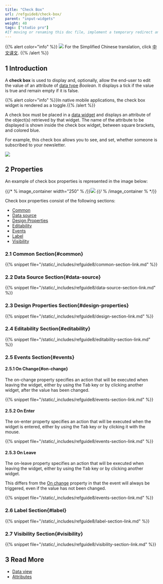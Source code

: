 ```yaml
---
title: "Check Box"
url: /refguide8/check-box/
parent: "input-widgets"
weight: 40
tags: ["studio pro"]
#If moving or renaming this doc file, implement a temporary redirect and let the respective team know they should update the URL in the product. See Mapping to Products for more details.
---
```


{{% alert color="info" %}}
<img src="/attachments/china.png" style="display: inline-block; margin: 0" /> For the Simplified Chinese translation, click [中文译文](https://cdn.mendix.tencent-cloud.com/documentation/refguide8/check-box.pdf).
{{% /alert %}}

## 1 Introduction

A **check box** is used to display and, optionally, allow the end-user to edit the value of an attribute of [data type](/refguide8/data-types/) *Boolean*. It displays a tick if the value is true and remain empty if it is false.

{{% alert color="info" %}}In native mobile applications, the check box widget is rendered as a toggle.{{% /alert %}}

A check box must be placed in a [data widget](/refguide8/data-widgets/) and displays an attribute of the object(s) retrieved by that widget. The name of the attribute to be displayed is shown inside the check box widget, between square brackets, and colored blue.

For example, this check box allows you to see, and set, whether someone is subscribed to your newsletter.

![](/attachments/refguide8/modeling/pages/input-widgets/check-box/check-box.png)

## 2 Properties

An example of check box properties is represented in the image below:

{{/* % image_container width="250" % */}}![](/attachments/refguide8/modeling/pages/input-widgets/check-box/check-box-properties.png)
{{/* % /image_container % */}}

Check box properties consist of the following sections:

* [Common](#common)
* [Data source](#data-source)
* [Design Properties](#design-properties)
* [Editability](#editability)
* [Events](#events)
* [Label](#label)
* [Visibility](#visibility)

### 2.1 Common Section{#common}

{{% snippet file="/static/_includes/refguide8/common-section-link.md" %}}

### 2.2 Data Source Section{#data-source}

{{% snippet file="/static/_includes/refguide8/data-source-section-link.md" %}}

### 2.3 Design Properties Section{#design-properties}

{{% snippet file="/static/_includes/refguide8/design-section-link.md" %}} 

### 2.4 Editability Section{#editability}

{{% snippet file="/static/_includes/refguide8/editability-section-link.md" %}}

### 2.5 Events Section{#events}

#### 2.5.1 On Change{#on-change}

The on-change property specifies an action that will be executed when leaving the widget, either by using the <kbd>Tab</kbd> key or by clicking another widget, after the value has been changed.

{{% snippet file="/static/_includes/refguide8/events-section-link.md" %}}

#### 2.5.2 On Enter

The on-enter property specifies an action that will be executed when the widget is entered, either by using the <kbd>Tab</kbd> key or by clicking it with the mouse.

{{% snippet file="/static/_includes/refguide8/events-section-link.md" %}}

#### 2.5.3 On Leave

The on-leave property specifies an action that will be executed when leaving the widget, either by using the <kbd>Tab</kbd> key or by clicking another widget.

This differs from the [On change](#on-change) property in that the event will always be triggered, even if the value has not been changed.

{{% snippet file="/static/_includes/refguide8/events-section-link.md" %}}

### 2.6 Label Section{#label}

{{% snippet file="/static/_includes/refguide8/label-section-link.md" %}}

### 2.7 Visibility Section{#visibility}

{{% snippet file="/static/_includes/refguide8/visibility-section-link.md" %}}

## 3 Read More

*   [Data view](/refguide8/data-view/)
*   [Attributes](/refguide8/attributes/)
